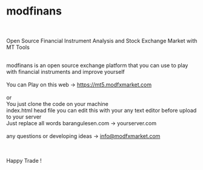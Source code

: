 # modfinans<br><br>
Open Source Financial Instrument Analysis and Stock Exchange Market with MT Tools<br><br>

modfinans is an open source exchange platform that you can use to play with financial instruments and improve yourself
<br><br>
You can Play on this web -> https://mt5.modfxmarket.com <br><br>
or <br>
You just clone the code on your machine <br>
index.html head file you can edit this with your any text editor before upload to your server <br>
Just replace all words barangulesen.com  -> yourserver.com <br>
<br>
any questions or developing ideas -> info@modfxmarket.com

<br>
<br>
Happy Trade ! 






